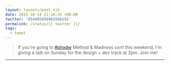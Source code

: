 ```yaml
---
layout: layouts/post.njk
date: 2015-10-14 21:16:33 +00:00
twitter: '654405456983560192'
permalink: /status/{{ twitter }}/
tags: 
  - tweet
---
```


> If you're going to [#phxdw](https://twitter.com/hashtag/phxdw) Method &amp; Madness conf this weekend, I'm giving a talk on Sunday for the design + dev track at 2pm. Join me!

---

